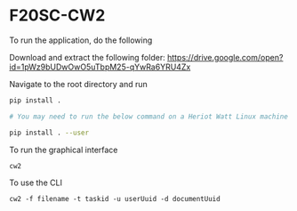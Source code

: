 # F20SC-CW2

To run the application, do the following

Download and extract the following folder:
https://drive.google.com/open?id=1pWz9bUDwOwO5uTbpM25-qYwRa6YRU4Zx


Navigate to the root directory and run

```bash
pip install .

# You may need to run the below command on a Heriot Watt Linux machine

pip install . --user

```

To run the graphical interface 
```
cw2
```

To use the CLI 
```
cw2 -f filename -t taskid -u userUuid -d documentUuid
```